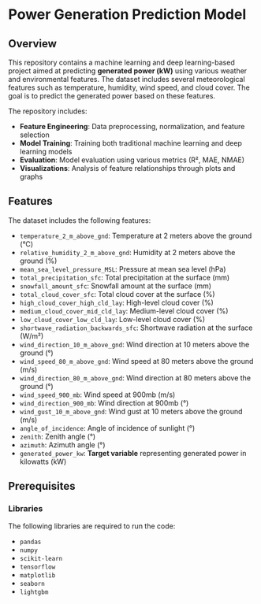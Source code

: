 # Power Generation Prediction Model

## Overview

This repository contains a machine learning and deep learning-based project aimed at predicting **generated power (kW)** using various weather and environmental features. The dataset includes several meteorological features such as temperature, humidity, wind speed, and cloud cover. The goal is to predict the generated power based on these features.

The repository includes:

- **Feature Engineering**: Data preprocessing, normalization, and feature selection
- **Model Training**: Training both traditional machine learning and deep learning models
- **Evaluation**: Model evaluation using various metrics (R², MAE, NMAE)
- **Visualizations**: Analysis of feature relationships through plots and graphs

## Features

The dataset includes the following features:

- `temperature_2_m_above_gnd`: Temperature at 2 meters above the ground (°C)
- `relative_humidity_2_m_above_gnd`: Humidity at 2 meters above the ground (%)
- `mean_sea_level_pressure_MSL`: Pressure at mean sea level (hPa)
- `total_precipitation_sfc`: Total precipitation at the surface (mm)
- `snowfall_amount_sfc`: Snowfall amount at the surface (mm)
- `total_cloud_cover_sfc`: Total cloud cover at the surface (%)
- `high_cloud_cover_high_cld_lay`: High-level cloud cover (%)
- `medium_cloud_cover_mid_cld_lay`: Medium-level cloud cover (%)
- `low_cloud_cover_low_cld_lay`: Low-level cloud cover (%)
- `shortwave_radiation_backwards_sfc`: Shortwave radiation at the surface (W/m²)
- `wind_direction_10_m_above_gnd`: Wind direction at 10 meters above the ground (°)
- `wind_speed_80_m_above_gnd`: Wind speed at 80 meters above the ground (m/s)
- `wind_direction_80_m_above_gnd`: Wind direction at 80 meters above the ground (°)
- `wind_speed_900_mb`: Wind speed at 900mb (m/s)
- `wind_direction_900_mb`: Wind direction at 900mb (°)
- `wind_gust_10_m_above_gnd`: Wind gust at 10 meters above the ground (m/s)
- `angle_of_incidence`: Angle of incidence of sunlight (°)
- `zenith`: Zenith angle (°)
- `azimuth`: Azimuth angle (°)
- `generated_power_kw`: **Target variable** representing generated power in kilowatts (kW)

## Prerequisites

### Libraries
The following libraries are required to run the code:

- `pandas`
- `numpy`
- `scikit-learn`
- `tensorflow`
- `matplotlib`
- `seaborn`
- `lightgbm`


